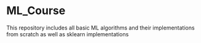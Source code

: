 # ML_Course
This repository includes all basic ML algorithms and their implementations from scratch as well as sklearn implementations
